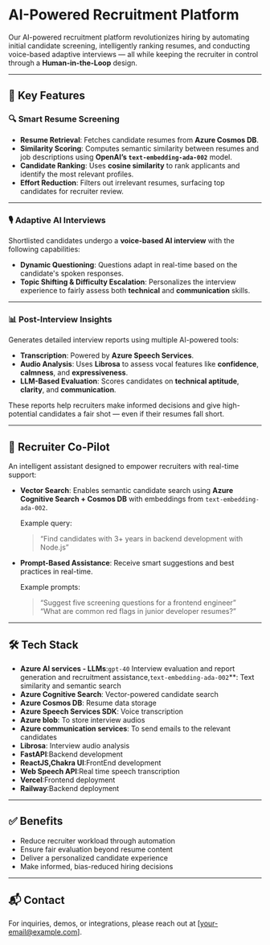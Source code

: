 # AI-Powered Recruitment Platform

Our AI-powered recruitment platform revolutionizes hiring by automating initial candidate screening, intelligently ranking resumes, and conducting voice-based adaptive interviews — all while keeping the recruiter in control through a **Human-in-the-Loop** design.

---

## 🚀 Key Features

### 🔍 Smart Resume Screening

- **Resume Retrieval**: Fetches candidate resumes from **Azure Cosmos DB**.
- **Similarity Scoring**: Computes semantic similarity between resumes and job descriptions using **OpenAI’s `text-embedding-ada-002`** model.
- **Candidate Ranking**: Uses **cosine similarity** to rank applicants and identify the most relevant profiles.
- **Effort Reduction**: Filters out irrelevant resumes, surfacing top candidates for recruiter review.

---

### 🎙️ Adaptive AI Interviews

Shortlisted candidates undergo a **voice-based AI interview** with the following capabilities:

- **Dynamic Questioning**: Questions adapt in real-time based on the candidate's spoken responses.
- **Topic Shifting & Difficulty Escalation**: Personalizes the interview experience to fairly assess both **technical** and **communication** skills.

---

### 📊 Post-Interview Insights

Generates detailed interview reports using multiple AI-powered tools:

- **Transcription**: Powered by **Azure Speech Services**.
- **Audio Analysis**: Uses **Librosa** to assess vocal features like **confidence**, **calmness**, and **expressiveness**.
- **LLM-Based Evaluation**: Scores candidates on **technical aptitude**, **clarity**, and **communication**.

These reports help recruiters make informed decisions and give high-potential candidates a fair shot — even if their resumes fall short.

---

## 🧭 Recruiter Co-Pilot

An intelligent assistant designed to empower recruiters with real-time support:

- **Vector Search**: Enables semantic candidate search using **Azure Cognitive Search + Cosmos DB** with embeddings from `text-embedding-ada-002`.
  
  Example query:  
  > “Find candidates with 3+ years in backend development with Node.js”

- **Prompt-Based Assistance**: Receive smart suggestions and best practices in real-time.
  
  Example prompts:  
  > “Suggest five screening questions for a frontend engineer”  
  > “What are common red flags in junior developer resumes?”

---

## 🛠️ Tech Stack

- **Azure AI services - LLMs**:`gpt-40` Interview evaluation and report generation and recruitment assistance,`text-embedding-ada-002`**: Text similarity and semantic search
- **Azure Cognitive Search**: Vector-powered candidate search
- **Azure Cosmos DB**: Resume data storage
- **Azure Speech Services SDK**: Voice transcription
- **Azure blob**: To store interview audios
- **Azure communication services**: To send emails to the relevant candidates
- **Librosa**: Interview audio analysis
- **FastAPI**:Backend development
- **ReactJS,Chakra UI**:FrontEnd development
- **Web Speech API**:Real time speech transcription
- **Vercel**:Frontend deployment
- **Railway**:Backend deployment

---

## ✅ Benefits

- Reduce recruiter workload through automation
- Ensure fair evaluation beyond resume content
- Deliver a personalized candidate experience
- Make informed, bias-reduced hiring decisions

---

## 📬 Contact

For inquiries, demos, or integrations, please reach out at [your-email@example.com].
